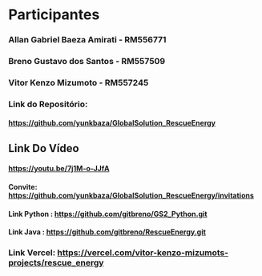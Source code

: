 # Participantes

### Allan Gabriel Baeza Amirati   - RM556771
### Breno Gustavo dos Santos      - RM557509
### Vitor Kenzo Mizumoto          - RM557245

### Link do Repositório:
#### https://github.com/yunkbaza/GlobalSolution_RescueEnergy

## Link Do Vídeo
#### https://youtu.be/7j1M-o-JJfA

#### Convite: https://github.com/yunkbaza/GlobalSolution_RescueEnergy/invitations

#### Link Python : https://github.com/gitbreno/GS2_Python.git     

#### Link Java : https://github.com/gitbreno/RescueEnergy.git    

### Link Vercel: https://vercel.com/vitor-kenzo-mizumots-projects/rescue_energy 
